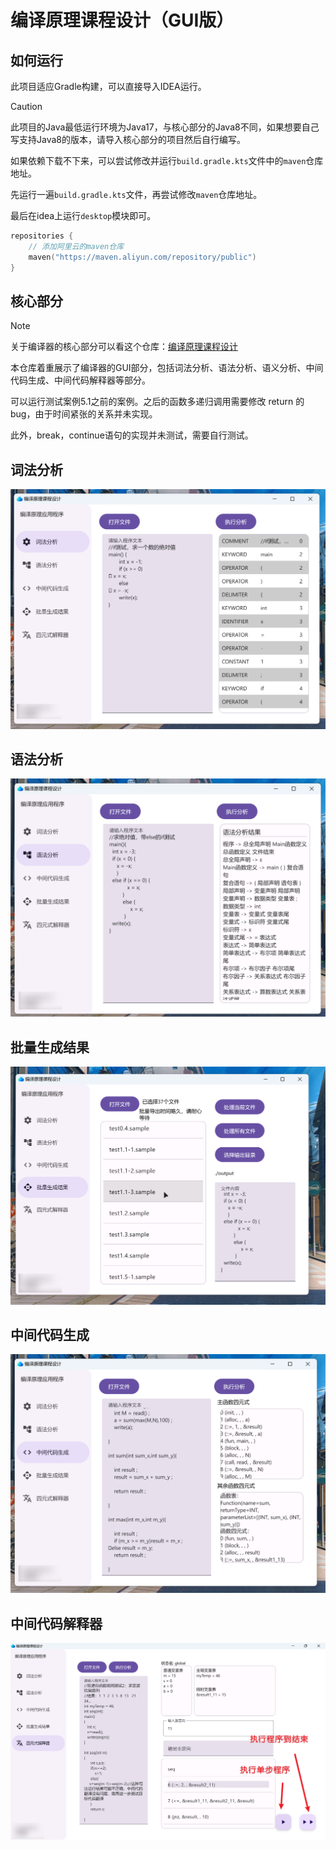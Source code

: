 # 编译原理课程设计（GUI版）

## 如何运行

此项目适应Gradle构建，可以直接导入IDEA运行。

> [!CAUTION]
> 此项目的Java最低运行环境为Java17，与核心部分的Java8不同，如果想要自己写支持Java8的版本，请导入核心部分的项目然后自行编写。

如果依赖下载不下来，可以尝试修改并运行`build.gradle.kts`文件中的`maven`仓库地址。

先运行一遍`build.gradle.kts`文件，再尝试修改`maven`仓库地址。

最后在idea上运行`desktop`模块即可。

```kotlin
repositories {
    // 添加阿里云的maven仓库
    maven("https://maven.aliyun.com/repository/public")
}
```

## 核心部分

> [!Note]
> 关于编译器的核心部分可以看这个仓库：[编译原理课程设计](https://github.com/lanut/CompilationPrinciple)
> 
> 本仓库着重展示了编译器的GUI部分，包括词法分析、语法分析、语义分析、中间代码生成、中间代码解释器等部分。

可以运行测试案例5.1之前的案例。之后的函数多递归调用需要修改 return 的 bug，由于时间紧张的关系并未实现。

此外，break，continue语句的实现并未测试，需要自行测试。

## 词法分析
<img src="Readme/词法分析.png">

## 语法分析
<img src="Readme/语法分析.png">

## 批量生成结果
<img src="Readme/批量生成结果.png">

## 中间代码生成
<img src="Readme/中间代码生成.png">

## 中间代码解释器
<img src="Readme/中间代码解释器.png">
